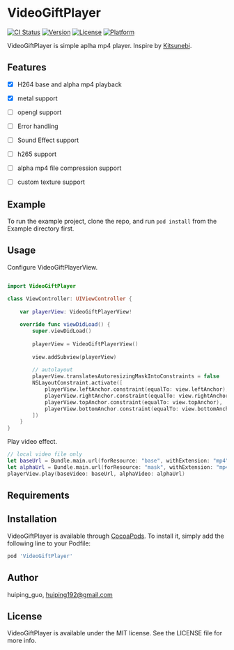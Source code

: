 # VideoGiftPlayer

[![CI Status](https://img.shields.io/travis/huiping192/VideoGiftPlayer.svg?style=flat)](https://travis-ci.org/huiping192/VideoGiftPlayer)
[![Version](https://img.shields.io/cocoapods/v/VideoGiftPlayer.svg?style=flat)](https://cocoapods.org/pods/VideoGiftPlayer)
[![License](https://img.shields.io/cocoapods/l/VideoGiftPlayer.svg?style=flat)](https://cocoapods.org/pods/VideoGiftPlayer)
[![Platform](https://img.shields.io/cocoapods/p/VideoGiftPlayer.svg?style=flat)](https://cocoapods.org/pods/VideoGiftPlayer)

VideoGiftPlayer is simple aplha mp4 player.  Inspire by [Kitsunebi](https://github.com/noppefoxwolf/Kitsunebi).

## Features

- [x]   H264 base and alpha mp4 playback
- [x]   metal support
- [ ]   opengl support
- [ ]   Error handling
- [ ]   Sound Effect support
- [ ]   h265 support
- [ ]   alpha mp4 file compression support
- [ ]   custom texture support


## Example

To run the example project, clone the repo, and run `pod install` from the Example directory first.
## Usage


Configure VideoGiftPlayerView.

```swift

import VideoGiftPlayer

class ViewController: UIViewController {
    
    var playerView: VideoGiftPlayerView!
    
    override func viewDidLoad() {
        super.viewDidLoad()
        
        playerView = VideoGiftPlayerView()
        
        view.addSubview(playerView)
        
        // autolayout
        playerView.translatesAutoresizingMaskIntoConstraints = false
        NSLayoutConstraint.activate([
            playerView.leftAnchor.constraint(equalTo: view.leftAnchor),
            playerView.rightAnchor.constraint(equalTo: view.rightAnchor),
            playerView.topAnchor.constraint(equalTo: view.topAnchor),
            playerView.bottomAnchor.constraint(equalTo: view.bottomAnchor)
        ])
    }
}
```

Play video effect.

```swift
// local video file only
let baseUrl = Bundle.main.url(forResource: "base", withExtension: "mp4")!
let alphaUrl = Bundle.main.url(forResource: "mask", withExtension: "mp4")!
playerView.play(baseVideo: baseUrl, alphaVideo: alphaUrl)
```

## Requirements

## Installation

VideoGiftPlayer is available through [CocoaPods](https://cocoapods.org). To install
it, simply add the following line to your Podfile:

```ruby
pod 'VideoGiftPlayer'
```

## Author

huiping_guo, huiping192@gmail.com

## License

VideoGiftPlayer is available under the MIT license. See the LICENSE file for more info.
